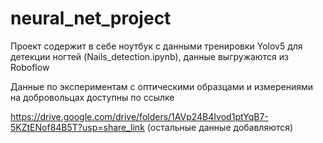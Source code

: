 # neural_net_project

Проект содержит в себе ноутбук с данными тренировки Yolov5  для детекции ногтей (Nails_detection.ipynb), данные выгружаются из Roboflow

Данные по экспериментам с оптическими образцами и измерениями на добровольцах доступны по ссылке

https://drive.google.com/drive/folders/1AVp24B4Ivod1ptYqB7-5KZtENof84B5T?usp=share_link
(остальные данные добавляются)
